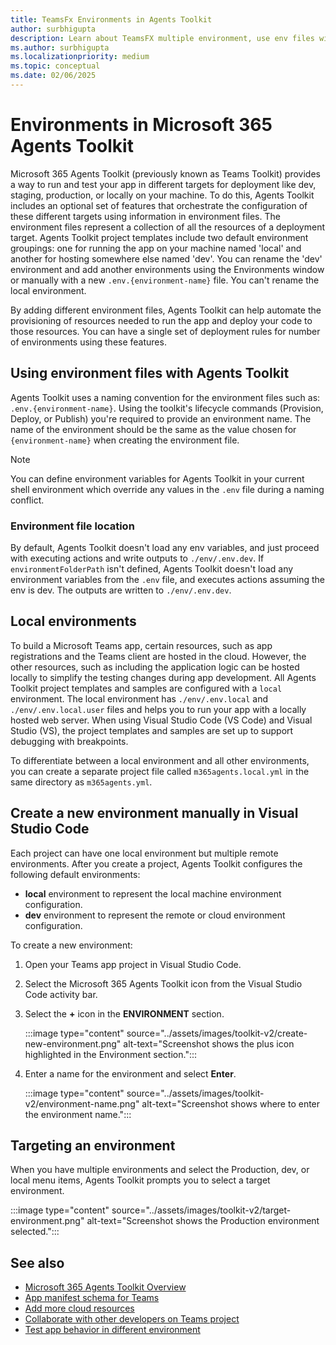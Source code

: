 ```yaml
---
title: TeamsFx Environments in Agents Toolkit
author: surbhigupta
description: Learn about TeamsFX multiple environment, use env files with Microsoft 365 Agents Toolkit, create a new environment manually in Visual Studio Code, and select target environment.
ms.author: surbhigupta
ms.localizationpriority: medium
ms.topic: conceptual
ms.date: 02/06/2025
---
```


# Environments in Microsoft 365 Agents Toolkit

Microsoft 365 Agents Toolkit (previously known as Teams Toolkit) provides a way to run and test your app in different targets for deployment like dev, staging, production, or locally on your machine. To do this, Agents Toolkit includes an optional set of features that orchestrate the configuration of these different targets using information in environment files. The environment files represent a collection of all the resources of a deployment target. Agents Toolkit project templates include two default environment groupings: one for running the app on your machine named 'local' and another for hosting somewhere else named 'dev'. You can rename the 'dev' environment and add another environments using the Environments window or manually with a new `.env.{environment-name}` file. You can't rename the local environment.

By adding different environment files, Agents Toolkit can help automate the provisioning of resources needed to run the app and deploy your code to those resources. You can have a single set of deployment rules for number of environments using these features.

## Using environment files with Agents Toolkit

Agents Toolkit uses a naming convention for the environment files such as: `.env.{environment-name}`. Using the toolkit's lifecycle commands (Provision, Deploy, or Publish) you're required to provide an environment name. The name of the environment should be the same as the value chosen for `{environment-name}` when creating the environment file.

> [!NOTE]
> You can define environment variables for Agents Toolkit in your current shell environment which override any values in the `.env` file during a naming conflict.

### Environment file location

By default, Agents Toolkit doesn't load any env variables, and just proceed with executing actions and write outputs to `./env/.env.dev`. If `environmentFolderPath` isn't defined, Agents Toolkit doesn't load any environment variables from the `.env` file, and executes actions assuming the env is dev. The outputs are written to `./env/.env.dev`.

## Local environments

To build a Microsoft Teams app, certain resources, such as app registrations and the Teams client are hosted in the cloud. However, the other resources, such as including the application logic can be hosted locally to simplify the testing changes during app development. All Agents Toolkit project templates and samples are configured with a `local` environment. The local environment has `./env/.env.local` and `./env/.env.local.user` files and helps you to run your app with a locally hosted web server. When using Visual Studio Code (VS Code) and Visual Studio (VS), the project templates and samples are set up to support debugging with breakpoints.

To differentiate between a local environment and all other environments, you can create a separate project file called `m365agents.local.yml` in the same directory as `m365agents.yml`.

## Create a new environment manually in Visual Studio Code

Each project can have one local environment but multiple remote environments. After you create a project, Agents Toolkit configures the following default environments:

* **local** environment to represent the local machine environment configuration.
* **dev** environment to represent the remote or cloud environment configuration.

To create a new environment:

1. Open your Teams app project in Visual Studio Code.
1. Select the Microsoft 365 Agents Toolkit icon from the Visual Studio Code activity bar.
1. Select the **+** icon in the **ENVIRONMENT** section.

    :::image type="content" source="../assets/images/toolkit-v2/create-new-environment.png" alt-text="Screenshot shows the plus icon highlighted in the Environment section.":::

1. Enter a name for the environment and select **Enter**.

   :::image type="content" source="../assets/images/toolkit-v2/environment-name.png" alt-text="Screenshot shows where to enter the environment name.":::

## Targeting an environment

When you have multiple environments and select the Production, dev, or local menu items, Agents Toolkit prompts you to select a target environment.

   :::image type="content" source="../assets/images/toolkit-v2/target-environment.png" alt-text="Screenshot shows the Production environment selected.":::

## See also

* [Microsoft 365 Agents Toolkit Overview](agents-toolkit-fundamentals.md)
* [App manifest schema for Teams](../resources/schema/manifest-schema.md)
* [Add more cloud resources](add-resource.md)
* [Collaborate with other developers on Teams project](TeamsFx-collaboration.md)
* [Test app behavior in different environment](test-app-behavior.md)
